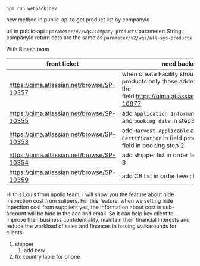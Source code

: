  ``npm run webpack:dev`` 

new method in public-api to  get product list by companyId

url in public-api :   `parameter/v2/wqs/company-products` 
parameter:  String: companyId
return data are the same as `parameter/v2/wqs/all-sys-products`  

With Binesh team

| front ticket | need backend | 
| ---- | ---- | 
| https://qima.atlassian.net/browse/SP-10357  | when create Facility should list the products only those added / selected in the field;https://qima.atlassian.net/browse/SP-10977|
| https://qima.atlassian.net/browse/SP-10355  | add `Application Information provided by` and `booking date` in step3 | 
| https://qima.atlassian.net/browse/SP-10353 | add `Harvest Applicable` and `1st Certification` in field product; support edit field in booking step 2 |
| https://qima.atlassian.net/browse/SP-10354 | add shipper list in order level; booking step 3 |
| https://qima.atlassian.net/browse/SP-10359 | add CB list in order level; booking step 3| 



Hi this Louis from apollo team, I will show you the feature about hide inspection cost from sulipers.
For this feature, when we setting hide inpection cost from suppliers yes, the information about cost in sub-account  will be hide in the aca and email.  So it can help key client to improve their business confidentiality, maintain their financial interests and reduce the workload of sales and finances in issuing walkarounds for clients.




1. shipper 
	1. add new 
2. fix country lable for phone 